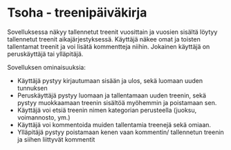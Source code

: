 # Tsoha - treenipäiväkirja 


Sovelluksessa näkyy tallennetut treenit vuosittain ja vuosien sisältä löytyy tallennetut treenit aikajärjestyksessä. Käyttäjä näkee omat ja toisten tallentamat treenit ja voi lisätä kommentteja niihin. Jokainen käyttäjä on peruskäyttäjä tai ylläpitäjä. 

Sovelluksen ominaisuuksia:

- Käyttäjä pystyy kirjautumaan sisään ja ulos, sekä luomaan uuden tunnuksen 
- Peruskäyttäjä pystyy luomaan ja tallentamaan uuden treenin, sekä pystyy muokkaamaan treenin sisältöä myöhemmin ja poistamaan sen. 
- Käyttäjä voi etsiä treenin nimen kategorian perusteella (juoksu, voimannosto, ym.) 
- Käyttäjä voi kommentoida muiden tallentamia treenejä sekä omiaan. 
- Ylläpitäjä pystyy poistamaan kenen vaan kommentin/ tallennetun treenin ja siihen liittyvät kommentit

